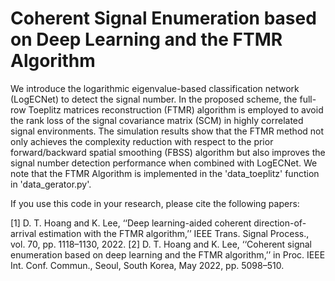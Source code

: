 # Coherent Signal Enumeration based on Deep Learning and the FTMR Algorithm
We introduce the logarithmic eigenvalue-based classification network (LogECNet) to detect the signal number. In the proposed scheme, the full-row Toeplitz matrices reconstruction (FTMR) algorithm is employed to avoid the rank loss of the signal covariance matrix (SCM) in highly correlated signal environments. The simulation results show that the FTMR method not only achieves the complexity reduction with respect to the prior forward/backward spatial smoothing (FBSS) algorithm but also improves the signal number detection performance when combined with LogECNet. We note that the FTMR Algorithm is implemented in the 'data_toeplitz' function in 'data_gerator.py'.

If you use this code in your research, please cite the following papers:

[1] D. T. Hoang and K. Lee, ‘‘Deep learning-aided coherent direction-of-arrival estimation with the FTMR algorithm,’’ IEEE Trans. Signal Process., vol. 70, pp. 1118–1130, 2022.
[2] D. T. Hoang and K. Lee, ‘‘Coherent signal enumeration based on deep learning and the FTMR algorithm,’’ in Proc. IEEE Int. Conf. Commun., Seoul, South Korea, May 2022, pp. 5098–510.


